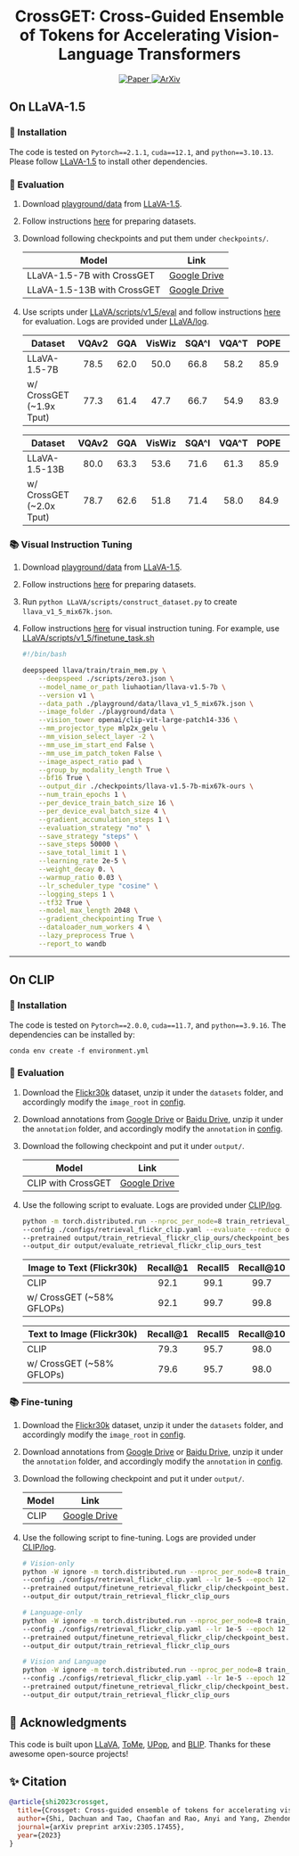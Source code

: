 <div align="center">
<h1>CrossGET: Cross-Guided Ensemble of Tokens for Accelerating Vision-Language Transformers</h1>
</div>

<p align="center">
    <a href="https://arxiv.org/pdf/2305.17455.pdf">
        <img alt="Paper" src="https://img.shields.io/badge/paper-link-blue?logo=quicklook" />
    </a>
    <a href="https://arxiv.org/abs/2305.17455">
        <img alt="ArXiv" src="https://img.shields.io/badge/arXiv-2301.13741-B31B1B?logo=arxiv" />
    </a>
</p>

## On LLaVA-1.5

### 🏃 Installation
The code is tested on `Pytorch==2.1.1`, `cuda==12.1`, and `python==3.10.13`. Please follow [LLaVA-1.5](https://github.com/haotian-liu/LLaVA?tab=readme-ov-file#install) to install other dependencies.

### 📑 Evaluation

1. Download [playground/data](https://github.com/haotian-liu/LLaVA/tree/main/playground/data) from [LLaVA-1.5](https://github.com/haotian-liu/LLaVA?tab=readme-ov-file#install).
2. Follow instructions [here](https://github.com/haotian-liu/LLaVA/blob/main/docs/Evaluation.md) for preparing datasets.
3. Download following checkpoints and put them under `checkpoints/`.

    Model | Link | 
    --- | :---: 
    LLaVA-1.5-7B with CrossGET | [Google Drive](https://drive.google.com/drive/folders/1E1Qegfy1yeBUwX6rXW6q6kakb3VPtXxU?usp=sharing)
    LLaVA-1.5-13B with CrossGET | [Google Drive](https://drive.google.com/drive/folders/1EjL-u602_DBLhT9mmfgJj_0uCyQRz8YX?usp=sharing)

4. Use scripts under [LLaVA/scripts/v1_5/eval](https://github.com/sdc17/CrossGET/tree/main/LLaVA/scripts/v1_5/eval) and follow instructions [here](https://github.com/haotian-liu/LLaVA/blob/main/docs/Evaluation.md) for evaluation. Logs are provided under [LLaVA/log](https://github.com/sdc17/CrossGET/tree/main/LLaVA/log).

    Dataset | VQAv2 | GQA | VisWiz | SQA^I | VQA^T | POPE | MME | MMB | MMB^CN | SEED^I
    --- | :---: | :---: | :---: | :---: | :---: | :---: | :---: | :---: | :---: | :---: 
    LLaVA-1.5-7B | 78.5 | 62.0 | 50.0 | 66.8 | 58.2 | 85.9 | 1510.7 | 64.3 | 58.3 | 66.2
    w/ CrossGET (~1.9x Tput) | 77.3 | 61.4 | 47.7 | 66.7 | 54.9 | 83.9 | 1510.2 | 64.7 | 55.2 | 64.4
    
    Dataset | VQAv2 | GQA | VisWiz | SQA^I | VQA^T | POPE | MME | MMB | MMB^CN | SEED^I
    --- | :---: | :---: | :---: | :---: | :---: | :---: | :---: | :---: | :---: | :---: 
    LLaVA-1.5-13B | 80.0 | 63.3 | 53.6 | 71.6 | 61.3 | 85.9 | 1531.3 | 67.7 | 63.6 | 68.2
    w/ CrossGET (~2.0x Tput) | 78.7 | 62.6 | 51.8 | 71.4 | 58.0 | 84.9 | 1548.8 | 66.3 | 62.0 | 67.5

### 📚 Visual Instruction Tuning

1. Download [playground/data](https://github.com/haotian-liu/LLaVA/tree/main/playground/data) from [LLaVA-1.5](https://github.com/haotian-liu/LLaVA?tab=readme-ov-file#install).
2. Follow instructions [here](https://github.com/haotian-liu/LLaVA?tab=readme-ov-file#visual-instruction-tuning) for preparing datasets.
3. Run `python LLaVA/scripts/construct_dataset.py` to create `llava_v1_5_mix67k.json`.
4. Follow instructions [here](https://github.com/haotian-liu/LLaVA/tree/main?tab=readme-ov-file#visual-instruction-tuning) for visual instruction tuning. For example, use [LLaVA/scripts/v1_5/finetune_task.sh](https://github.com/sdc17/CrossGET/blob/main/LLaVA/scripts/v1_5/finetune_task.sh)

    ```bash
    #!/bin/bash
    
    deepspeed llava/train/train_mem.py \
        --deepspeed ./scripts/zero3.json \
        --model_name_or_path liuhaotian/llava-v1.5-7b \
        --version v1 \
        --data_path ./playground/data/llava_v1_5_mix67k.json \
        --image_folder ./playground/data \
        --vision_tower openai/clip-vit-large-patch14-336 \
        --mm_projector_type mlp2x_gelu \
        --mm_vision_select_layer -2 \
        --mm_use_im_start_end False \
        --mm_use_im_patch_token False \
        --image_aspect_ratio pad \
        --group_by_modality_length True \
        --bf16 True \
        --output_dir ./checkpoints/llava-v1.5-7b-mix67k-ours \
        --num_train_epochs 1 \
        --per_device_train_batch_size 16 \
        --per_device_eval_batch_size 4 \
        --gradient_accumulation_steps 1 \
        --evaluation_strategy "no" \
        --save_strategy "steps" \
        --save_steps 50000 \
        --save_total_limit 1 \
        --learning_rate 2e-5 \
        --weight_decay 0. \
        --warmup_ratio 0.03 \
        --lr_scheduler_type "cosine" \
        --logging_steps 1 \
        --tf32 True \
        --model_max_length 2048 \
        --gradient_checkpointing True \
        --dataloader_num_workers 4 \
        --lazy_preprocess True \
        --report_to wandb
    ```

---

## On CLIP

### 🏃 Installation
The code is tested on `Pytorch==2.0.0`, `cuda==11.7`, and `python==3.9.16`. The dependencies can be installed by:
```
conda env create -f environment.yml
```

### 📑 Evaluation

1. Download the [Flickr30k](https://shannon.cs.illinois.edu/DenotationGraph/) dataset, unzip it under the `datasets` folder, and accordingly modify the `image_root` in [config](https://github.com/sdc17/CrossGET/blob/main/CLIP/configs/retrieval_flickr_clip.yaml).
2. Download annotations from [Google Drive](https://drive.google.com/uc?export=download&id=19Vk07K3DbQYa68DipJ4dFNcF0_Br7cmD) or [Baidu Drive](https://pan.baidu.com/s/1lJbfCsXqszmaTvxrpt7-xQ?pwd=1c2i), unzip it under the `annotation` folder, and accordingly modify the `annotation` in [config](https://github.com/sdc17/CrossGET/blob/main/CLIP/configs/retrieval_flickr_clip.yaml).
3. Download the following checkpoint and put it under `output/`.

    Model | Link | 
    --- | :---: 
    CLIP with CrossGET | [Google Drive](https://drive.google.com/drive/folders/1bc5ZCjSVRsOiir8wv672JxMHGQg5JwLD?usp=sharing)

4. Use the following script to evaluate. Logs are provided under [CLIP/log](https://github.com/sdc17/CrossGET/tree/main/CLIP/log).

    ```bash
    python -m torch.distributed.run --nproc_per_node=8 train_retrieval_clip.py \
    --config ./configs/retrieval_flickr_clip.yaml --evaluate --reduce ours --rv 16 --rl 0 \
    --pretrained output/train_retrieval_flickr_clip_ours/checkpoint_best.pth \
    --output_dir output/evaluate_retrieval_flickr_clip_ours_test
    ```

    Image to Text (Flickr30k) | Recall@1 | Recall5 | Recall@10 
    --- | :---: | :---: | :---: 
    CLIP | 92.1 | 99.1 | 99.7 
    w/ CrossGET (~58% GFLOPs) | 92.1 | 99.7 | 99.8

    Text to Image (Flickr30k) | Recall@1 | Recall5 | Recall@10 
    --- | :---: | :---: | :---: 
    CLIP | 79.3 | 95.7 | 98.0
    w/ CrossGET (~58% GFLOPs) | 79.6 | 95.7 | 98.0
   

### 📚 Fine-tuning

1. Download the [Flickr30k](https://shannon.cs.illinois.edu/DenotationGraph/) dataset, unzip it under the `datasets` folder, and accordingly modify the `image_root` in [config](https://github.com/sdc17/CrossGET/blob/main/CLIP/configs/retrieval_flickr_clip.yaml).
2. Download annotations from [Google Drive](https://drive.google.com/uc?export=download&id=19Vk07K3DbQYa68DipJ4dFNcF0_Br7cmD) or [Baidu Drive](https://pan.baidu.com/s/1lJbfCsXqszmaTvxrpt7-xQ?pwd=1c2i), unzip it under the `annotation` folder, and accordingly modify the `annotation` in [config](https://github.com/sdc17/CrossGET/blob/main/CLIP/configs/retrieval_flickr_clip.yaml).
3. Download the following checkpoint and put it under `output/`.

    Model | Link | 
    --- | :---: 
    CLIP | [Google Drive](https://drive.google.com/drive/folders/120n9RWZ0Ir8vzHP2Zd7b-6xJ-e5WxmFC?usp=sharing)
   
4. Use the following script to fine-tuning. Logs are provided under [CLIP/log](https://github.com/sdc17/CrossGET/tree/main/CLIP/log).

    ```bash
    # Vision-only
    python -W ignore -m torch.distributed.run --nproc_per_node=8 train_retrieval_clip.py \
    --config ./configs/retrieval_flickr_clip.yaml --lr 1e-5 --epoch 12 --reduce ours --rv 16 --rl 0 \
    --pretrained output/finetune_retrieval_flickr_clip/checkpoint_best.pth \
    --output_dir output/train_retrieval_flickr_clip_ours
    ```

    ```bash
    # Language-only
    python -W ignore -m torch.distributed.run --nproc_per_node=8 train_retrieval_clip.py \
    --config ./configs/retrieval_flickr_clip.yaml --lr 1e-5 --epoch 12 --reduce ours --rv 0 --rl 6 \
    --pretrained output/finetune_retrieval_flickr_clip/checkpoint_best.pth \
    --output_dir output/train_retrieval_flickr_clip_ours
    ```

    ```bash
    # Vision and Language
    python -W ignore -m torch.distributed.run --nproc_per_node=8 train_retrieval_clip.py \
    --config ./configs/retrieval_flickr_clip.yaml --lr 1e-5 --epoch 12 --reduce ours --rv 16 --rl 6 \
    --pretrained output/finetune_retrieval_flickr_clip/checkpoint_best.pth \
    --output_dir output/train_retrieval_flickr_clip_ours
    ```
    
## 💬 Acknowledgments
This code is built upon <a href="https://github.com/haotian-liu/LLaVA">LLaVA</a>, <a href="https://github.com/facebookresearch/ToMe">ToMe</a>, <a href="https://github.com/sdc17/UPop">UPop</a>, and <a href="https://github.com/salesforce/BLIP">BLIP</a>. Thanks for these awesome open-source projects!


## ✨ Citation
```bibtex
@article{shi2023crossget,
  title={Crossget: Cross-guided ensemble of tokens for accelerating vision-language transformers},
  author={Shi, Dachuan and Tao, Chaofan and Rao, Anyi and Yang, Zhendong and Yuan, Chun and Wang, Jiaqi},
  journal={arXiv preprint arXiv:2305.17455},
  year={2023}
}
```
